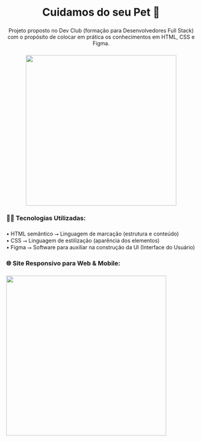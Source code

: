 <h1 align="center">Cuidamos do seu Pet 🐶</h1>

###

<p align="center">Projeto proposto no Dev Club (formação para Desenvolvedores Full Stack) com o propósito de colocar em prática os conhecimentos em HTML, CSS e Figma.</p>

###

<div align="center">
  <img height="400" src="https://i.imgur.com/ttPtvv0.png"  />
</div>

###

<h3 align="left">👨‍💻 Tecnologias Utilizadas:</h3>

###

<p align="left">• HTML semântico ⭢ Linguagem de marcação (estrutura e conteúdo)<br>• CSS ⭢ Linguagem de estilização (aparência dos elementos)<br>• Figma ⭢ Software para auxiliar na construção da UI (Interface do Usuário)</p>

###

<h3 align="left">🌐 Site Responsivo para Web & Mobile:</h3>

###

<div align="left">
  <img height="425" src="https://i.imgur.com/AvifJ2g.png"  />
</div>

###
